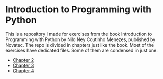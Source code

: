 # Introduction to Programming with Python

This is a repository I made for exercises from the book Introduction to Programming with Python by Nilo Ney Coutinho Menezes, published by Novatec. The repo is divided in chapters just like the book. Most of the exercises have dedicated files. Some of them are condensed in just one.

- [Chapter 2](./chapter2/index2.md)
- [Chapter 3](./chapter3/index3.md)
- [Chapter 4](./chapter4/index4.md)